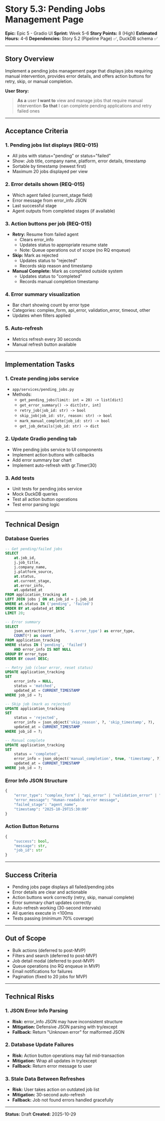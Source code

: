 # Story 5.3: Pending Jobs Management Page

**Epic:** Epic 5 - Gradio UI
**Sprint:** Week 5-6
**Story Points:** 8 (High)
**Estimated Hours:** 4-6
**Dependencies:** Story 5.2 (Pipeline Page) ✅, DuckDB schema ✅

---

## Story Overview

Implement a pending jobs management page that displays jobs requiring manual intervention, provides error details, and offers action buttons for retry, skip, or manual completion.

**User Story:**
> **As a** user
> **I want to** view and manage jobs that require manual intervention
> **So that** I can complete pending applications and retry failed ones

---

## Acceptance Criteria

### 1. **Pending jobs list displays (REQ-015)**
   - All jobs with status="pending" or status="failed"
   - Show: Job title, company name, platform, error details, timestamp
   - Sortable by timestamp (newest first)
   - Maximum 20 jobs displayed per view

### 2. **Error details shown (REQ-015)**
   - Which agent failed (current_stage field)
   - Error message from error_info JSON
   - Last successful stage
   - Agent outputs from completed stages (if available)

### 3. **Action buttons per job (REQ-015)**
   - **Retry:** Resume from failed agent
     - Clears error_info
     - Updates status to appropriate resume state
     - Note: Queue operations out of scope (no RQ enqueue)
   - **Skip:** Mark as rejected
     - Updates status to "rejected"
     - Records skip reason and timestamp
   - **Manual Complete:** Mark as completed outside system
     - Updates status to "completed"
     - Records manual completion timestamp

### 4. **Error summary visualization**
   - Bar chart showing count by error type
   - Categories: complex_form, api_error, validation_error, timeout, other
   - Updates when filters applied

### 5. **Auto-refresh**
   - Metrics refresh every 30 seconds
   - Manual refresh button available

---

## Implementation Tasks

### 1. **Create pending jobs service**
   - `app/services/pending_jobs.py`
   - Methods:
     - `get_pending_jobs(limit: int = 20) -> list[dict]`
     - `get_error_summary() -> dict[str, int]`
     - `retry_job(job_id: str) -> bool`
     - `skip_job(job_id: str, reason: str) -> bool`
     - `mark_manual_complete(job_id: str) -> bool`
     - `get_job_details(job_id: str) -> dict`

### 2. **Update Gradio pending tab**
   - Wire pending jobs service to UI components
   - Implement action buttons with callbacks
   - Add error summary bar chart
   - Implement auto-refresh with gr.Timer(30)

### 3. **Add tests**
   - Unit tests for pending jobs service
   - Mock DuckDB queries
   - Test all action button operations
   - Test error parsing logic

---

## Technical Design

### Database Queries

```sql
-- Get pending/failed jobs
SELECT
    at.job_id,
    j.job_title,
    j.company_name,
    j.platform_source,
    at.status,
    at.current_stage,
    at.error_info,
    at.updated_at
FROM application_tracking at
LEFT JOIN jobs j ON at.job_id = j.job_id
WHERE at.status IN ('pending', 'failed')
ORDER BY at.updated_at DESC
LIMIT 20;

-- Error summary
SELECT
    json_extract(error_info, '$.error_type') as error_type,
    COUNT(*) as count
FROM application_tracking
WHERE status IN ('pending', 'failed')
    AND error_info IS NOT NULL
GROUP BY error_type
ORDER BY count DESC;

-- Retry job (clear error, reset status)
UPDATE application_tracking
SET
    error_info = NULL,
    status = 'matched',
    updated_at = CURRENT_TIMESTAMP
WHERE job_id = ?;

-- Skip job (mark as rejected)
UPDATE application_tracking
SET
    status = 'rejected',
    error_info = json_object('skip_reason', ?, 'skip_timestamp', ?),
    updated_at = CURRENT_TIMESTAMP
WHERE job_id = ?;

-- Manual complete
UPDATE application_tracking
SET
    status = 'completed',
    error_info = json_object('manual_completion', true, 'timestamp', ?),
    updated_at = CURRENT_TIMESTAMP
WHERE job_id = ?;
```

### Error Info JSON Structure

```python
{
    "error_type": "complex_form" | "api_error" | "validation_error" | "timeout" | "other",
    "error_message": "Human-readable error message",
    "failed_stage": "agent_name",
    "timestamp": "2025-10-29T15:30:00"
}
```

### Action Button Returns

```python
{
    "success": bool,
    "message": str,
    "job_id": str
}
```

---

## Success Criteria

- Pending jobs page displays all failed/pending jobs
- Error details are clear and actionable
- Action buttons work correctly (retry, skip, manual complete)
- Error summary chart updates correctly
- Auto-refresh working (30-second intervals)
- All queries execute in <100ms
- Tests passing (minimum 70% coverage)

---

## Out of Scope

- Bulk actions (deferred to post-MVP)
- Filters and search (deferred to post-MVP)
- Job detail modal (deferred to post-MVP)
- Queue operations (no RQ enqueue in MVP)
- Email notifications for failures
- Pagination (fixed to 20 jobs for MVP)

---

## Technical Risks

### 1. **JSON Error Info Parsing**
- **Risk:** error_info JSON may have inconsistent structure
- **Mitigation:** Defensive JSON parsing with try/except
- **Fallback:** Return "Unknown error" for malformed JSON

### 2. **Database Update Failures**
- **Risk:** Action button operations may fail mid-transaction
- **Mitigation:** Wrap all updates in try/except
- **Fallback:** Return error message to user

### 3. **Stale Data Between Refreshes**
- **Risk:** User takes action on outdated job list
- **Mitigation:** 30-second auto-refresh
- **Fallback:** Job not found errors handled gracefully

---

**Status:** Draft
**Created:** 2025-10-29
